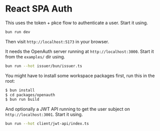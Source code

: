 # React SPA Auth

This uses the token + pkce flow to authenticate a user. Start it using.

```bash
bun run dev
```

Then visit `http://localhost:5173` in your browser.

It needs the OpenAuth server running at `http://localhost:3000`. Start it from the `examples/` dir using.

```bash
bun run --hot issuer/bun/issuer.ts
```

You might have to install some workspace packages first, run this in the root:

```bash
$ bun install
$ cd packages/openauth
$ bun run build
```

And optionally a JWT API running to get the user subject on `http://localhost:3001`. Start it using.

```bash
bun run --hot client/jwt-api/index.ts
```
